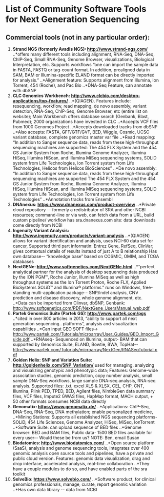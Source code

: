 # List of Community Software Tools for Next Generation Sequencing
## Commercial tools (not in any particular order):
1. **Strand NGS (formerly Avadis NGS): http://www.strand-ngs.com/**
..*offers many different tools including alignment, RNA-Seq, DNA-Seq, ChIP-Seq, Small RNA-Seq, Genome Browser, visualizations, Biological Interpretation, etc. Supports workflows
“one can import the sample data in FASTA, FASTQ or tag-count format. In addition, prealigned data in SAM, BAM or Illumina-specific ELAND format can be directly imported for analysis.”
..*Alignment feature: Supports alignment from Illumina, Ion Torrent, 454 (Roche), and Pac Bio
..*DNA-Seq Feature, can annotate with dbSNP
1. **CLC Genomics Workbench: http://www.clcbio.com/desktop-applications/top-features/**
..*(QIAGEN). Features include: resequencing, workflow, read mapping, de novo assembly, variant detection, RNA-Seq, ChIP-Seq, Genome Browser, etc (entire list on website); Main Workbench offers database search (Genbank, Blast, Pubmed); 2000 organizations have invested in CLC
..*Accepts VCF files from 1000 Genomes Project
..*Accepts downloaded tracks from dbSNP
..*Also accepts: FASTA, GFF/GTF/GVF, BED, Wiggle, Cosmic, UCSC variant database, complete genomics master var file
..*Read mapping: “In addition to Sanger sequence data, reads from these high-throughput sequencing machines are supported: The 454 FLX System and the 454 GS Junior System from Roche, Illumina Genome Analyzer, Illumina HiSeq, Illumina HiScan, and Illumina MiSeq sequencing systems, SOLiD system from Life Technologies, Ion Torrent system from Life Technologies, Helicos from Helicos BioSciences”
..*De novo assembly: “In addition to Sanger sequence data, reads from these high-throughput sequencing machines are supported The 454 FLX System and the 454 GS Junior System from Roche, Illumina Genome Analyzer, Illumina HiSeq, Illumina HiScan, and Illumina MiSeq sequencing systems, SOLiD system from Life Technologies, Ion Torrent system from Life Technologies”
..*Annotation tracks from Ensembl
1. **DNAnexus: https://www.dnanexus.com/product-overview**
..*Private cloud repository -- formerly a redistributor of SRA and other NCBI resources; command-line or via web, can fetch data from a URL,  build custom pipeline/ workflow
has sra.dnanexus.com site: data downloads come directly from NCBI
1. **Ingenuity Variant Analysis: http://www.ingenuity.com/products/variant-analysis**
..*(QIAGEN) allows for variant identification and analysis, uses NCI-60 data set for cancer, Supported third part informatin: Entrez Gene, RefSeq, ClinVar; gives contextual details of results instead of just A to B relationship
Has own database-- “knowledge base” based on COSMIC, OMIM, and TCGA databases
1. **NextGENe: http://www.softgenetics.com/NextGENe.html**
..*“perfect analytical partner for the analysis of desktop sequencing data produced by the ION PGM™, Roche Junior, Illumina MiSeq as well as high throughput systems as the Ion Torrent Proton, Roche FLX, Applied BioSystems SOLiD™ and Illumina® platforms.” runs on Windows, free-standing multi-application package-- SNP/Indel analysis, CNV prediction and disease discovery, whole genome alignment, etc.  
..*Data can be imported from Clinvar, dbSNP, Genbank: http://www.softgenetics.com/PDF/NextGene_UsersManual_web.pdf
1. **Partek Genomics Suite (Partek GS): http://www.partek.com/pgs**
..*cited in over 800 articles in 2013, “ability to support all next generation sequencing.. platforms”, analysis and visualization capabilities
..*Can input GEO SOFT files→ http://www.partek.com/Tutorials/microarray/User_Guides/GEO_Import_Guide.pdf
..*RNAseq- Sequenced on Illumina, output- BAM that can supported by Genomics Suite, ELAND, Bowtie, BWA, TopHat-- http://www.partek.com/Tutorials/microarray/NextGen/RNASeqTutorial.pdf
1. **Golden Helix: SNP and Variation Suite: http://goldenhelix.com/SNP_Variation/**
used for managing, analyzing and visualizing genotypic and phenotypic data; Features: Genome-wide association studies, genomic prediction, copy number analysis, small sample DNA-Seq workflows, large sample DNA-seq analysis, RNA-seq analysis.
Supported files: .txt, excel XLS & XLSX, CEL, CHP, CNT, Illumina, Plink PED, TPED, BED, Agilent files, NimbleGen data summary files, VCF files, Impute2 GWAS files, HapMap format, MACH output, + 50 other formats
consumes NCBI data directly
1. **Genomatix: https://www.genomatix.de/**
..*Applications: ChIP-Seq, DNA-Seq, RNA-Seq, DNA methylation; enable personalized medicine,
..*Mining Stations: Supports all established NGS sequencing platforms- SOLiD, 454 Life Sciences, Genome Analyzer, HiSeq, MiSeq, IonTorrent
..*Software Suite: can upload sequence of BED files
..*Genome browser: BED and BAM files, Public data- 1500 BED files available for every user-- Would these be from us? NOTE:  Ben, email Susan
1. **Biodatomics: http://www.biodatomics.com/**
..*Open source platform (SaaS), analysis and genome sequencing tools, integrates over 400 genomic analysis open source tools and pipelines, have a private and public cloud version. Features: genomic data visualization, drag and drop interface, accelerated analysis, real-time collaboration
..*They have a couple modules to do so, and have enabled parts of the sra toolkit
1. **SolveBio: https://www.solvebio.com/**
..*Software product, for clinical genomics professionals, manage, curate, report genomic variation
..*Has own data library -- data from NCBI

